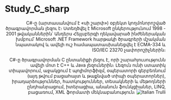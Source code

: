 # Study_C_sharp
<div align="right">
  C#-ը (արտասանվում է «սի շարփ») օբյեկտ կողմոնորոշված ծրագրավորման լեզու է։ Ստեղծվել է Microsoft ընկերությունում 1998 - 2001 թվականներին՝ Անդերս Հեյլսբերգի ղեկավարած ինժեներական խմբում՝ Microsoft .NET Framework հարթակի ծրագրերի մշակման նպատակով և ավելի ուշ համապատասխանեցվել է ECMA-334 և ISO/IEC 23270 չափորոշիչներին։

C#-ը ծրագրավորման C ընտանիքի լեզու է, որի շարահյուսությունն ավելի մոտ է C++ և Java լեզուներին։ Լեզուն ունի ստատիկ տիպավորում, աջակցում է պոլիմորֆիզմ, օպերատորի գերբեռնում (այդ թվում բացահայտ և թաքնված տիպի օպերատորներ), իրադարձություններ, հատկություններ, տեսակների և մեթոդների ընդհանրացում, իտերացիա, անանուն ֆունկցիաներ, LINQ, բացառում, XML ֆորմատի մեկնաբանություն։
<img src="https://user-images.githubusercontent.com/43417474/51752125-1fc80780-20d0-11e9-8d6a-e71c36813b3f.png" alt="Italian Trulli">

</div>

